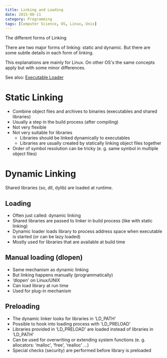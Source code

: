```yaml
---
title: Linking and Loading
date: 2015-08-11
category: Programming
tags: [Computer Science, OS, Linux, Unix]
---
```

The different forms of Linking

There are two major forms of linking: static and dynamic. But there are some subtle details in each form of linking.

This explanations are mainly for Linux. On other OS's the same concepts apply but with some minor differences.

See also: [Executable Loader](/blog/executable_loader)


# Static Linking

- Combine object files and archives to binaries (executables and shared libraries)
- Usually a step in the build process (after compiling)
- Not very flexible
- Not very suitable for libraries
    - Libraries should be linked dynamically to executables
    - Libraries are usually created by statically linking object files together
- Order of symbol resolution can be tricky (e. g. same symbol in multiple object files)

# Dynamic Linking

Shared libraries (so, dll, dylib) are loaded at runtime.

## Loading

- Often just called: dynamic linking
- Shared libraries are passed to linker in build process (like with static linking)
- Dynamic loader loads library to process address space when executable is started (or can be lazy loaded)
- Mostly used for libraries that are available at build time

## Manual loading (dlopen)

- Same mechanism as dynamic linking
- But linking happens manually (programmatically)
- ‘dlopen' on Linux/UNIX
- Can load library at run time
- Used for plug-in mechanism

## Preloading

- The dynamic linker looks for libraries in ‘LD_PATH'
- Possible to hook into loading process with ‘LD_PRELOAD'
- Libraries provided in ‘LD_PRELOAD' are loaded instead of libraries in ‘LD_PATH'
- Can be used for overwriting or extending system functions (e. g. allocators: ‘malloc', ‘free', ‘realloc' ...)
- Special checks (security) are performed before library is preloaded


